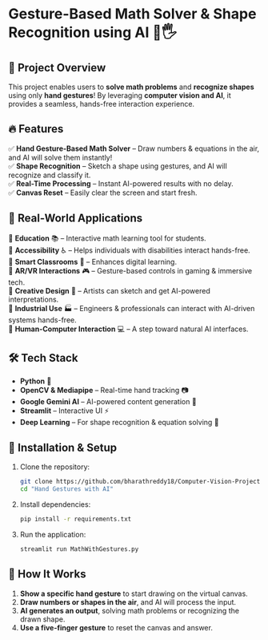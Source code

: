 # Gesture-Based Math Solver & Shape Recognition using AI 🤖🖐️

## 🎯 Project Overview
This project enables users to **solve math problems** and **recognize shapes** using only **hand gestures**! By leveraging **computer vision and AI**, it provides a seamless, hands-free interaction experience.

## 🔥 Features
✅ **Hand Gesture-Based Math Solver** – Draw numbers & equations in the air, and AI will solve them instantly!  
✅ **Shape Recognition** – Sketch a shape using gestures, and AI will recognize and classify it.  
✅ **Real-Time Processing** – Instant AI-powered results with no delay.  
✅ **Canvas Reset** – Easily clear the screen and start fresh.  

## 📌 Real-World Applications
🔹 **Education** 📚 – Interactive math learning tool for students.  
🔹 **Accessibility** ♿ – Helps individuals with disabilities interact hands-free.  
🔹 **Smart Classrooms** 🏫 – Enhances digital learning.  
🔹 **AR/VR Interactions** 🎮 – Gesture-based controls in gaming & immersive tech.  
🔹 **Creative Design** 🎨 – Artists can sketch and get AI-powered interpretations.  
🔹 **Industrial Use** 🏭 – Engineers & professionals can interact with AI-driven systems hands-free.  
🔹 **Human-Computer Interaction** 💻 – A step toward natural AI interfaces.  

## 🛠 Tech Stack
- **Python** 🐍
- **OpenCV & Mediapipe** – Real-time hand tracking 📷
- **Google Gemini AI** – AI-powered content generation 🤖
- **Streamlit** – Interactive UI ⚡
- **Deep Learning** – For shape recognition & equation solving 🧠

## 🚀 Installation & Setup
1. Clone the repository:
   ```bash
   git clone https://github.com/bharathreddy18/Computer-Vision-Projects.git
   cd "Hand Gestures with AI"
   ```
2. Install dependencies:
   ```bash
   pip install -r requirements.txt
   ```
3. Run the application:
   ```bash
   streamlit run MathWithGestures.py
   ```

## 📌 How It Works
1. **Show a specific hand gesture** to start drawing on the virtual canvas.
2. **Draw numbers or shapes in the air**, and AI will process the input.
3. **AI generates an output**, solving math problems or recognizing the drawn shape.
4. **Use a five-finger gesture** to reset the canvas and answer.





